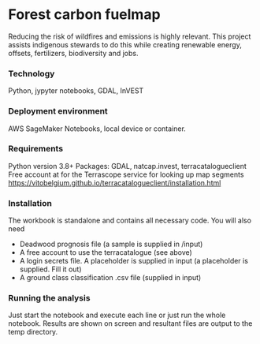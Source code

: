 # Forest carbon fuelmap

Reducing the risk of wildfires and emissions is highly relevant. This project assists indigenous stewards to do this while creating renewable energy, offsets, fertilizers, biodiversity and jobs.

### Technology
Python, jypyter notebooks, GDAL, InVEST

### Deployment environment 
AWS SageMaker Notebooks, local device or container.

### Requirements
Python version 3.8+
Packages: GDAL, natcap.invest, terracatalogueclient
Free account at for the Terrascope service for looking up map segments
https://vitobelgium.github.io/terracatalogueclient/installation.html

### Installation
The workbook is standalone and contains all necessary code.
You will also need
- Deadwood prognosis file (a sample is supplied in /input)
- A free account to use the terracatalogue (see above)
- A login secrets file. A placeholder is supplied in input (a placeholder is supplied. Fill it out)
- A ground class  classification .csv file (supplied in input)

### Running the analysis
Just start the notebook and execute each line or just run the whole notebook. Results are shown on screen and resultant files are output to the temp directory.




